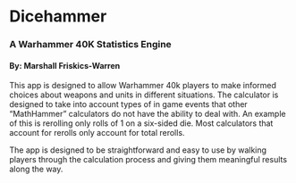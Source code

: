# Dicehammer
### A Warhammer 40K Statistics Engine
#### By: Marshall Friskics-Warren

This app is designed to allow Warhammer 40k players to make informed choices about weapons and units in different situations. The calculator is designed to take into account types of in game events that other “MathHammer” calculators do not have the ability to deal with. An example of this is rerolling only rolls of 1 on a six-sided die. Most calculators that account for rerolls only account for total rerolls.  

The app is designed to be straightforward and easy to use by walking players through the  calculation process and giving them meaningful results along the way. 


